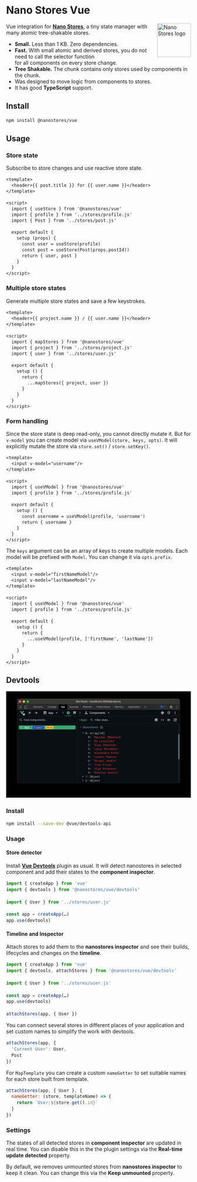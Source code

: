 # Nano Stores Vue

<img align="right" width="92" height="92" title="Nano Stores logo"
     src="https://nanostores.github.io/nanostores/logo.svg">

Vue integration for **[Nano Stores]**, a tiny state manager
with many atomic tree-shakable stores.

* **Small.** Less than 1 KB. Zero dependencies.
* **Fast.** With small atomic and derived stores, you do not need to call
  the selector function for all components on every store change.
* **Tree Shakable.** The chunk contains only stores used by components
  in the chunk.
* Was designed to move logic from components to stores.
* It has good **TypeScript** support.

## Install

```sh
npm install @nanostores/vue
```

## Usage

### Store state

Subscribe to store changes and use reactive store state.

```vue
<template>
  <header>{{ post.title }} for {{ user.name }}</header>
</template>

<script>
  import { useStore } from '@nanostores/vue'
  import { profile } from '../stores/profile.js'
  import { Post } from '../stores/post.js'

  export default {
    setup (props) {
      const user = useStore(profile)
      const post = useStore(Post(props.postId))
      return { user, post }
    }
  }
</script>
```

### Multiple store states

Generate multiple store states and save a few keystrokes.

```vue
<template>
  <header>{{ project.name }} / {{ user.name }}</header>
</template>

<script>
  import { mapStores } from '@nanostores/vue'
  import { project } from '../stores/project.js'
  import { user } from '../stores/user.js'

  export default {
    setup () {
      return {
        ...mapStores({ project, user })
      }
    }
  }
</script>
```

### Form handling

Since the store state is deep read-only, you cannot directly mutate it.
But for `v-model` you can create model via `useVModel(store, keys, opts)`.
It will explicitly mutate the store via `store.set()` / `store.setKey()`.

```vue
<template>
  <input v-model="username"/>
</template>

<script>
  import { useVModel } from '@nanostores/vue'
  import { profile } from '../stores/profile.js'

  export default {
    setup () {
      const username = useVModel(profile, 'username')
      return { username }
    }
  }
</script>
```

The `keys` argument can be an array of keys to create multiple models.
Each model will be prefixed with `Model`. You can change it via `opts.prefix`.

```vue
<template>
  <input v-model="firstNameModel"/>
  <input v-model="lastNameModel"/>
</template>

<script>
  import { useVModel } from '@nanostores/vue'
  import { profile } from '../stores/profile.js'

  export default {
    setup () {
      return {
        ...useVModel(profile, ['firstName', 'lastName'])
      }
    }
  }
</script>
```

## Devtools

<p align="center">
  <img src="img/screenshot.jpg" alt="Nanostores Vue Devtools screenshot" width="830">
</p>

### Install

```sh
npm install --save-dev @vue/devtools-api
```

### Usage

#### Store detector

Install **[Vue Devtools]** plugin as usual. It will detect nanostores
in selected component and add their states to the **component inspector**.

```js
import { createApp } from 'vue'
import { devtools } from '@nanostores/vue/devtools'

import { User } from '../stores/user.js'

const app = createApp(…)
app.use(devtools)
```

#### Timeline and Inspector

Attach stores to add them to the **nanostores inspector**
and see their builds, lifecycles and changes on the **timeline**.

```js
import { createApp } from 'vue'
import { devtools, attachStores } from '@nanostores/vue/devtools'

import { User } from '../stores/user.js'

const app = createApp(…)
app.use(devtools)

attachStores(app, { User })
```

You can connect several stores in different places of your application
and set custom names to simplify the work with devtools.

```js
attachStores(app, {
  'Current User': User,
  Post
})
```

For `MapTemplate` you can create a custom `nameGetter`
to set suitable names for each store built from template.

```js
attachStores(app, { User }, {
  nameGetter: (store, templateName) => {
    return `User:${store.get().id}`
  }
})
```

### Settings

The states of all detected stores in **component inspector** are updated
in real time. You can disable this in the the plugin settings
via the **Real-time update detected** property.

By default, we removes unmounted stores from **nanostores inspector**
to keep it clean. You can change this via the **Keep unmounted** property.

[Nano Stores]: https://github.com/nanostores/nanostores/
[Vue Devtools]: https://devtools.vuejs.org
